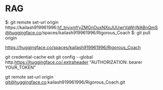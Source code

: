 # RAG

$: git remote set-url origin https://kailash919961996: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@huggingface.co/spaces/kailash919961996/Rigorous_Coach
$: git pull origin


https://huggingface.co/spaces/kailash919961996/Rigorous_Coach

git credential-cache exit
git config --global http.https://huggingface.co/.extraheader "AUTHORIZATION: bearer YOUR_TOKEN"



git remote set-url origin git@huggingface.co:kailash919961996/Rigorous_Coach.git



